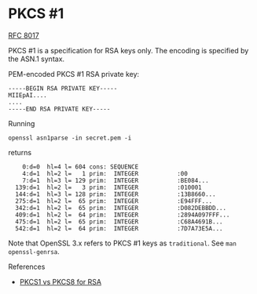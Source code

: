 # PKCS #1

[RFC 8017](https://datatracker.ietf.org/doc/html/rfc8017)

PKCS #1 is a specification for RSA keys only. The encoding is specified by the ASN.1 syntax.

PEM-encoded PKCS #1 RSA private key:

```
-----BEGIN RSA PRIVATE KEY-----
MIIEpAI....
....
-----END RSA PRIVATE KEY-----
```

Running 

```
openssl asn1parse -in secret.pem -i
```

returns

```
    0:d=0  hl=4 l= 604 cons: SEQUENCE          
    4:d=1  hl=2 l=   1 prim:  INTEGER           :00
    7:d=1  hl=3 l= 129 prim:  INTEGER           :BE084...
  139:d=1  hl=2 l=   3 prim:  INTEGER           :010001
  144:d=1  hl=3 l= 128 prim:  INTEGER           :13B8660...
  275:d=1  hl=2 l=  65 prim:  INTEGER           :E94FFF...
  342:d=1  hl=2 l=  65 prim:  INTEGER           :D082DEBBDD...
  409:d=1  hl=2 l=  64 prim:  INTEGER           :2894A097FFF...
  475:d=1  hl=2 l=  65 prim:  INTEGER           :C68A4691B...
  542:d=1  hl=2 l=  64 prim:  INTEGER           :7D7A73E5A...
```

Note that OpenSSL 3.x refers to PKCS #1 keys as `traditional`. See `man openssl-genrsa`.

References
* [PKCS1 vs PKCS8 for RSA](https://stackoverflow.com/questions/48958304/pkcs1-and-pkcs8-format-for-rsa-private-key)
